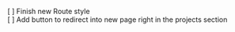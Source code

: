 [ ] Finish new Route style  
[ ] Add button to redirect into new page right in the projects section
